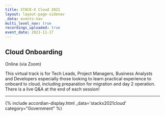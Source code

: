 ```yaml
---
title: STACK-X Cloud 2021
layout: layout-page-sidenav
_data: events-nav
multi_level_nav: true
recordings_uploaded: true
event_date: 2021-11-17
---
```



<!-- Header -->
## Cloud Onboarding 
<span class="sgds-icon sgds-icon-camera has-text-dark" role="img" aria-label="iconName"></span> Online (via Zoom)

<!-- Content -->
This virtual track is for Tech Leads, Project Managers, Business Analysts and Developers especially those looking to learn practical experience to onboard to cloud, including preparation for migration and day 2 operation. There is a live Q&A at the end of each session!

<hr />

{% include accordian-display.html 
    _data='stackx2021cloud'
    category="Government"
%}